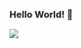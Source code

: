 ### Hello World! 👋
<img src="https://github-readme-stats.vercel.app/api?username=KuratasZ&show_icons=true&theme=radicale" />

